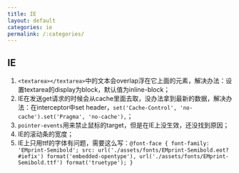 ```yaml
---
title: IE
layout: default
categories: ie
permalink: /:categories/
---
```


## IE

1. `<textarea></textarea>`中的文本会overlap浮在它上面的元素，解决办法：设置textarea的display为block，默认值为inline-block；
2. IE在发送get请求的时候会从cache里面去取，没办法拿到最新的数据，解决办法：在interceptor中set header，`set('Cache-Control', 'no-cache').set('Pragma', 'no-cache'),`；
3. `pointer-events`用来禁止鼠标的target，但是在IE上没生效，还没找到原因；
4. IE的滚动条的宽度；
5. IE上只用ttf的字体有问题，需要这么写：`@font-face {
  font-family: 'EMprint-Semibold';
  src: url('./assets/fonts/EMprint-Semibold.eot?#iefix') format('embedded-opentype'), url('./assets/fonts/EMprint-Semibold.ttf') format('truetype');
}`
